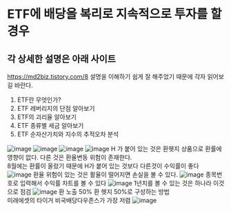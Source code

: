 
# ETF에 배당을 복리로 지속적으로 투자를 할 경우
## 각 상세한 설명은 아래 사이트
https://md2biz.tistory.com/8
설명을 이해하기 쉽게 잘 해주었기 때문에 각자 읽어보길 바란다.
1. ETF란 무엇인가?
2. ETF 레버리지의 단점 알아보기
3. ETF의 괴리율 알아보기
4. ETF 종류별 세금 알아보기
5. ETF 순자산가치와 지수의 추적오차 분석

   
![image](https://github.com/twinskds/2023-k-moc-New/assets/50890280/b5d450c5-86a9-46af-a30f-b1c07d2377fd)
![image](https://github.com/twinskds/2023-k-moc-New/assets/50890280/28f5fb48-170a-47c4-9fce-7917abf1ee2c)
![image](https://github.com/twinskds/2023-k-moc-New/assets/50890280/8fdf4871-9365-4750-ad16-9a5ed3982f0e)
![image](https://github.com/twinskds/2023-k-moc-New/assets/50890280/042d7de7-e3b1-421e-b572-5be21a855ad9)
H 가 붙어 있는 것은 환헷지 상품으로 환률에 영향이 없다. 다른 것은 환율변동 위험이 존재한다.    
8월에는 환률이 올랐기 때문에 H가 붙어 있는 것보다 다른것이 수익률이 좋다
![image](https://github.com/twinskds/2023-k-moc-New/assets/50890280/994a5c24-f6d3-42d9-b243-21151a24d1c9)
환율 위험이 있는 것은 활율이 떨어지면 손실을 볼 수 있다.
![image](https://github.com/twinskds/2023-k-moc-New/assets/50890280/b86a8894-b6b5-4e5a-a178-b1f70ff1e2a9)
종목번호로 입력해서 수익률 차트를 볼 수 있다
![image](https://github.com/twinskds/2023-k-moc-New/assets/50890280/f3a5c847-a5f4-469f-a0b8-005b34f794e1)
1년치를 볼 수 있는 것은 하나라 이것으로 점검
![image](https://github.com/twinskds/2023-k-moc-New/assets/50890280/caeb629b-740f-44f6-bbbf-913d945dde17)
환 노출 50% 환 헷지 50%로 구성하는 방법    
미래에셋의 타이거 비국배당다우존스가 가장 저렴
![image](https://github.com/twinskds/2023-k-moc-New/assets/50890280/2987317f-0ef5-45e2-80d7-17f757463668)
